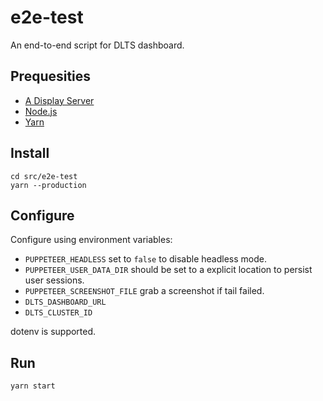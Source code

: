 # e2e-test

An end-to-end script for DLTS dashboard.

## Prequesities

- [A Display Server](https://en.wikipedia.org/wiki/Display_server)
- [Node.js](http://nodejs.org/)
- [Yarn](https://yarnpkg.com/)

## Install

```shell
cd src/e2e-test
yarn --production
```

## Configure

Configure using environment variables:

- `PUPPETEER_HEADLESS` set to `false` to disable headless mode.
- `PUPPETEER_USER_DATA_DIR` should be set to a explicit location to persist user sessions.
- `PUPPETEER_SCREENSHOT_FILE` grab a screenshot if tail failed.
- `DLTS_DASHBOARD_URL`
- `DLTS_CLUSTER_ID`

dotenv is supported.

## Run

```
yarn start
```
